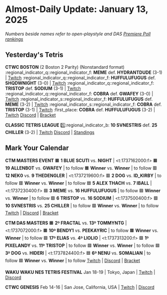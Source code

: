 # Almost-Daily Update: January 13, 2025
*Numbers beside names refer to open-playstyle and DAS [Premiere Poll rankings](https://docs.google.com/document/d/13jaohZo0FP6vXb0ibfiq2TK3q6qt6bQTbp8AmdSJgUk/edit?tab=t.0)*
## Yesterday's Tetris
**CTWC BOSTON** (2 Boston 2 Parity) (Nonstandard format)
:regional_indicator_q::regional_indicator_f:  **MEME** def. **HYDRANTDUDE** (3-1)  |  [Twitch](https://www.twitch.tv/videos/2351425380?t=00h43m10s)
:regional_indicator_q::regional_indicator_f:  **HUFFULUFUGUS** def. **SHQDWNIGHT** (3-0)  |  [Twitch](https://www.twitch.tv/videos/2351425380?t=01h25m14s)
:regional_indicator_q::regional_indicator_f:  **TRISTOP** def. **SODIUM** (3-1)  |  [Twitch](https://www.twitch.tv/videos/2351425380?t=01h54m40s)
:regional_indicator_q::regional_indicator_f:  **COBRA** def. **GWAFEY** (3-0)  |  [Twitch](https://www.twitch.tv/videos/2351425380?t=02h40m35s)
:regional_indicator_s::regional_indicator_f:  **HUFFULUFUGUS** def. **MEME** (3-2)  |  [Twitch](https://www.twitch.tv/videos/2351425380?t=03h46m18s)
:regional_indicator_s::regional_indicator_f:  **COBRA** def. **TRISTOP** (3-1)  |  [Twitch](https://www.twitch.tv/videos/2351425380?t=04h30m15s)
:first_place:  **COBRA** def. **HUFFULUFUGUS** (3-2)  |  [Twitch](https://www.twitch.tv/videos/2351425380?t=05h17m00s)
[Discord](https://discord.gg/mBVReaxE9m)  |  [Bracket](https://docs.google.com/spreadsheets/d/1Pl2ods7FmffudJ93ezRrtJP2jCbaSeRLtDDKuHJBtb4/htmlview#)

**CLASSIC TETRIS LEAGUE**
:one::regional_indicator_b:  **10 SVNESTRIS** def. **25 CHILLER** (3-2)  |  [Twitch](https://www.twitch.tv/videos/2351832813?t=00h08m55s)
[Discord](https://discord.gg/QremKENyzQ)  |  [Standings](https://ctlscoreboard.herokuapp.com)

## Mark Your Calendar
**CTM MASTERS EVENT**
:orange_square:  **1 BLUE SCUTI** vs. **NIGHT**  |  <t:1737162000:f>
:orange_square:  **19 ALLENBOT** vs. **GWAFEY**  |  to follow
:orange_square:  **Winner** vs. **Winner**  |  to follow
:red_square:  **12 NEK0** vs. **9 THEDENGLER**  |  <t:1737219600:f>
:red_square:  **2 DOG** vs. **ID_KIRBY**  |  to follow
:red_square:  **Winner** vs. **Winner**  |  to follow
:blue_square:  **5 ALEX THACH** vs. **7 IBALL**  |  <t:1737230400:f>
:blue_square:  **3 MEME** vs. **16 HUFFULUFUGUS**  |  to follow
:blue_square:  **Winner** vs. **Winner**  |  to follow
:green_square:  **6 TRISTOP** vs. **16 SODIUM**  |  <t:1737500400:f>
:green_square:  **10 SVNESTRIS** vs. **25 CHILLER**  |  to follow
:green_square:  **Winner** vs. **Winner**  |  to follow
[Twitch](https://twitch.tv/monthlytetris)  |  [Discord](https://go.ctm.gg/discord)  |  [Bracket](https://go.ctm.gg/event/ctm-january-2025/masters-event/)

**CTM DAS MASTERS**
:orange_square:  **2ᴰ FRACTAL** vs. **13ᴰ TOMMYNTG**  |  <t:1737072000:f>
:orange_square:  **10ᴰ BENDY1** vs. **PEEKAYRIC**  |  to follow
:orange_square:  **Winner** vs. **Winner**  |  to follow
:green_square:  **17ᴰ ELIAS** vs. **4ᴰ LIOLIO**  |  <t:1737313200:f>
:green_square:  **1ᴰ PIXELANDY** vs. **11ᴰ TRISTOP**  |  to follow
:green_square:  **Winner** vs. **Winner**  |  to follow
:blue_square:  **3ᴰ DOG** vs. **HIDERI**  |  <t:1737824400:f>
:blue_square:  **6ᴰ NENU** vs. **SOMALIAN**  |  to follow
:blue_square:  **Winner** vs. **Winner**  |  to follow
[Twitch](https://twitch.tv/monthlytetris)  |  [Discord](https://go.ctm.gg/discord)  |  [Bracket](https://go.ctm.gg/event/ctm-das-masters-january-2025/das-masters/)

**WAKU WAKU NES TETRIS FESTIVAL**
Jan 18-19  |  Tokyo, Japan  |  [Twitch](https://twitch.tv/classictetris)  |  [Discord](https://discord.gg/KA3uPsxn)

**CTWC GENESIS**
Feb 14-16  |  San Jose, California, USA  |  [Twitch](https://www.twitch.tv/classictetris)  |  [Discord](https://discord.gg/mBVReaxE9m)